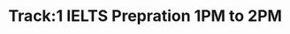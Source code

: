 # Track:1 IELTS Prepration 1PM to 2PM

<!-- - ## Week 1

   1. [Day 1](https://www.facebook.com/iCodeguru/videos/7692353210868494)
   2. [Day 2](https://www.facebook.com/iCodeguru/videos/1808233099711864)
   3. [Day 3](https://www.facebook.com/iCodeguru/videos/1029268772031640)
   4. [Day 4](https://www.facebook.com/iCodeguru/videos/1195852961621673)
   5. [Day 5](https://www.facebook.com/iCodeguru/videos/448635768178555) -->

<!-- - ## Week 2

   1. [Day 1]()
   2. [Day 2]()
   3. [Day 3]()
   4. [Day 4]()
   5. [Day 5]() -->

<!-- - ## Week 

   1. [Day 1]()
   2. [Day 2]()
   3. [Day 3]()
   4. [Day 4]()
   5. [Day 5]() -->